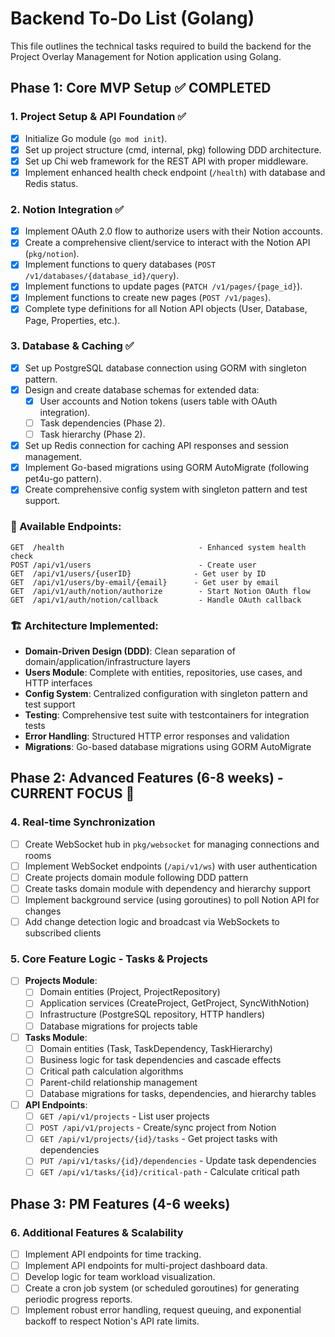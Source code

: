 # Backend To-Do List (Golang)

This file outlines the technical tasks required to build the backend for the Project Overlay Management for Notion application using Golang.

## Phase 1: Core MVP Setup ✅ COMPLETED

### 1. Project Setup & API Foundation ✅
- [x] Initialize Go module (`go mod init`).
- [x] Set up project structure (cmd, internal, pkg) following DDD architecture.
- [x] Set up Chi web framework for the REST API with proper middleware.
- [x] Implement enhanced health check endpoint (`/health`) with database and Redis status.

### 2. Notion Integration ✅
- [x] Implement OAuth 2.0 flow to authorize users with their Notion accounts.
- [x] Create a comprehensive client/service to interact with the Notion API (`pkg/notion`).
- [x] Implement functions to query databases (`POST /v1/databases/{database_id}/query`).
- [x] Implement functions to update pages (`PATCH /v1/pages/{page_id}`).
- [x] Implement functions to create new pages (`POST /v1/pages`).
- [x] Complete type definitions for all Notion API objects (User, Database, Page, Properties, etc.).

### 3. Database & Caching ✅
- [x] Set up PostgreSQL database connection using GORM with singleton pattern.
- [x] Design and create database schemas for extended data:
    - [x] User accounts and Notion tokens (users table with OAuth integration).
    - [ ] Task dependencies (Phase 2).
    - [ ] Task hierarchy (Phase 2).
- [x] Set up Redis connection for caching API responses and session management.
- [x] Implement Go-based migrations using GORM AutoMigrate (following pet4u-go pattern).
- [x] Create comprehensive config system with singleton pattern and test support.

### 🚀 Available Endpoints:
```
GET  /health                              - Enhanced system health check
POST /api/v1/users                        - Create user
GET  /api/v1/users/{userID}              - Get user by ID  
GET  /api/v1/users/by-email/{email}      - Get user by email
GET  /api/v1/auth/notion/authorize        - Start Notion OAuth flow
GET  /api/v1/auth/notion/callback         - Handle OAuth callback
```

### 🏗️ Architecture Implemented:
- **Domain-Driven Design (DDD)**: Clean separation of domain/application/infrastructure layers
- **Users Module**: Complete with entities, repositories, use cases, and HTTP interfaces
- **Config System**: Centralized configuration with singleton pattern and test support
- **Testing**: Comprehensive test suite with testcontainers for integration tests
- **Error Handling**: Structured HTTP error responses and validation
- **Migrations**: Go-based database migrations using GORM AutoMigrate

## Phase 2: Advanced Features (6-8 weeks) - CURRENT FOCUS 🎯

### 4. Real-time Synchronization
- [ ] Create WebSocket hub in `pkg/websocket` for managing connections and rooms
- [ ] Implement WebSocket endpoints (`/api/v1/ws`) with user authentication
- [ ] Create projects domain module following DDD pattern
- [ ] Create tasks domain module with dependency and hierarchy support
- [ ] Implement background service (using goroutines) to poll Notion API for changes
- [ ] Add change detection logic and broadcast via WebSockets to subscribed clients

### 5. Core Feature Logic - Tasks & Projects
- [ ] **Projects Module**: 
    - [ ] Domain entities (Project, ProjectRepository)
    - [ ] Application services (CreateProject, GetProject, SyncWithNotion) 
    - [ ] Infrastructure (PostgreSQL repository, HTTP handlers)
    - [ ] Database migrations for projects table
- [ ] **Tasks Module**:
    - [ ] Domain entities (Task, TaskDependency, TaskHierarchy)
    - [ ] Business logic for task dependencies and cascade effects
    - [ ] Critical path calculation algorithms
    - [ ] Parent-child relationship management
    - [ ] Database migrations for tasks, dependencies, and hierarchy tables
- [ ] **API Endpoints**:
    - [ ] `GET /api/v1/projects` - List user projects
    - [ ] `POST /api/v1/projects` - Create/sync project from Notion
    - [ ] `GET /api/v1/projects/{id}/tasks` - Get project tasks with dependencies
    - [ ] `PUT /api/v1/tasks/{id}/dependencies` - Update task dependencies
    - [ ] `GET /api/v1/tasks/{id}/critical-path` - Calculate critical path

## Phase 3: PM Features (4-6 weeks)

### 6. Additional Features & Scalability
- [ ] Implement API endpoints for time tracking.
- [ ] Implement API endpoints for multi-project dashboard data.
- [ ] Develop logic for team workload visualization.
- [ ] Create a cron job system (or scheduled goroutines) for generating periodic progress reports.
- [ ] Implement robust error handling, request queuing, and exponential backoff to respect Notion's API rate limits.
